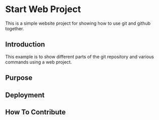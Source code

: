 # Start Web Project

This is a simple website project for showing how to use git and github together. 

## Introduction

This example is to show different parts of the git repository and various commands using a web project. 

## Purpose

## Deployment

## How To Contribute